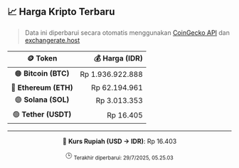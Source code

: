 

<!-- HARGA_KRIPTO -->
## 📈 Harga Kripto Terbaru

> Data ini diperbarui secara otomatis menggunakan [CoinGecko API](https://www.coingecko.com/) dan [exchangerate.host](https://exchangerate.host/)

<div align="center">

| 🪙 Token | 💰 Harga (IDR) |
|:------:|---------------:|
| 🟠 **Bitcoin (BTC)**   | Rp 1.936.922.888 |
| 🔵 **Ethereum (ETH)**  | Rp 62.194.961 |
| 🟣 **Solana (SOL)**    | Rp 3.013.353 |
| 🟢 **Tether (USDT)**   | Rp 16.405 |

---

💱 **Kurs Rupiah (USD → IDR)**: Rp 16.403

🕒 <sub>Terakhir diperbarui: 29/7/2025, 05.25.03</sub>

</div>
<!-- /HARGA_KRIPTO -->